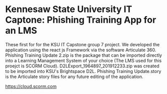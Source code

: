 # Kennesaw State University IT Captone: Phishing Training App for an LMS

These first for for the KSU IT Capstone group 7 project. We developed the application using the react js Framework via the software Articulate 360. Phishing Training Update 2.zip is the package that can be imported directly into a Learning Management System of your choice (The LMS used for this proejct is SCORM Cloud). D2LExport_1964897_201912233.zip was created to be imported into KSU's Brightspace D2L. Phishing Training Update.story is the Articulate story files for any future editing of the application.

https://cloud.scorm.com
